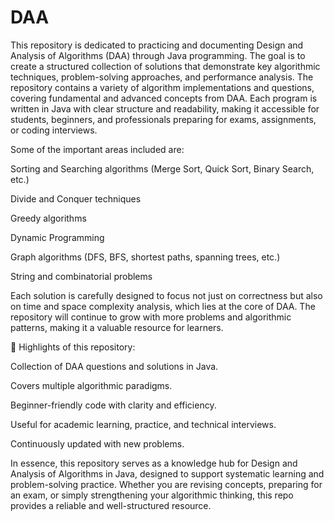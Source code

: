 # DAA
This repository is dedicated to practicing and documenting Design and Analysis of Algorithms (DAA) through Java programming. The goal is to create a structured collection of solutions that demonstrate key algorithmic techniques, problem-solving approaches, and performance analysis.
The repository contains a variety of algorithm implementations and questions, covering fundamental and advanced concepts from DAA. Each program is written in Java with clear structure and readability, making it accessible for students, beginners, and professionals preparing for exams, assignments, or coding interviews.

Some of the important areas included are:

Sorting and Searching algorithms (Merge Sort, Quick Sort, Binary Search, etc.)

Divide and Conquer techniques

Greedy algorithms

Dynamic Programming

Graph algorithms (DFS, BFS, shortest paths, spanning trees, etc.)

String and combinatorial problems

Each solution is carefully designed to focus not just on correctness but also on time and space complexity analysis, which lies at the core of DAA. The repository will continue to grow with more problems and algorithmic patterns, making it a valuable resource for learners.

🔑 Highlights of this repository:

Collection of DAA questions and solutions in Java.

Covers multiple algorithmic paradigms.

Beginner-friendly code with clarity and efficiency.

Useful for academic learning, practice, and technical interviews.

Continuously updated with new problems.

In essence, this repository serves as a knowledge hub for Design and Analysis of Algorithms in Java, designed to support systematic learning and problem-solving practice. Whether you are revising concepts, preparing for an exam, or simply strengthening your algorithmic thinking, this repo provides a reliable and well-structured resource.
